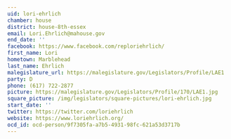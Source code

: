 ```yaml
---
uid: lori-ehrlich
chamber: house
district: house-8th-essex
email: Lori.Ehrlich@mahouse.gov
end_date: ''
facebook: https://www.facebook.com/reploriehrlich/
first_name: Lori
hometown: Marblehead
last_name: Ehrlich
malegislature_url: https://malegislature.gov/Legislators/Profile/LAE1
party: D
phone: (617) 722-2877
picture: https://malegislature.gov/Legislators/Profile/170/LAE1.jpg
square_picture: /img/legislators/square-pictures/lori-ehrlich.jpg
start_date: ''
twitter: https://twitter.com/loriehrlich
website: https://www.loriehrlich.org/
ocd_id: ocd-person/9f7305fa-a7b5-4931-98fc-621a53d3717b
---
```


